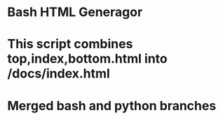 # Bash HTML Generagor
# This script combines top,index,bottom.html into /docs/index.html
# Merged bash and python branches
